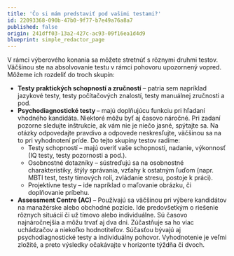 ```yaml
---
title: 'Čo si mám predstaviť pod vašimi testami?'
id: 22093368-090b-47b0-9f77-b7e49a76a8a7
published: false
origin: 241dff03-13a2-427c-ac93-09f16ea1d4d9
blueprint: simple_redactor_page
---
```

<p>V rámci výberového konania sa môžete stretnúť s rôznymi druhmi testov. Väčšinou ste na absolvovanie testu v rámci pohovoru upozornený vopred. Môžeme ich rozdeliť do troch skupín:
</p>
<ul>
	<li><strong></strong><strong>Testy praktických schopností a zručností</strong> – patria sem napríklad jazykové testy, testy počítačových znalostí, testy manuálnej zručnosti a pod.</li>
	<li><strong></strong><strong>Psychodiagnostické testy </strong>– majú doplňujúcu funkciu pri hľadaní vhodného kandidáta. Niektoré môžu byť aj časovo náročné. Pri zadaní pozorne sledujte inštrukcie, ak vám nie je niečo jasné, spýtajte sa. Na otázky odpovedajte pravdivo a odpovede neskresľujte, väčšinou sa na to pri vyhodnotení príde. Do tejto skupiny testov radíme:<o:p></o:p>
	<ul>
		<li>Testy schopností – majú overiť vaše schopnosti, nadanie, výkonnosť (IQ testy, testy pozornosti a pod.).<o:p></o:p></li>
		<li>Osobnostné dotazníky – sústreďujú sa na osobnostné charakteristiky, štýly správania, vzťahy k ostatným ľuďom (napr. MBTI test, testy tímových rolí, zvládanie stresu, postoje k práci).<o:p></o:p></li>
		<li>Projektívne testy – ide napríklad o maľovanie obrázku, či doplňovanie príbehu.</li>
	</ul></li>
	<li><strong></strong><strong>Assessment Centre (AC) </strong>– Používajú sa väčšinou pri výbere kandidátov na manažérske alebo obchodné pozície. Ide predovšetkým o riešenie rôznych situácií či už tímovo alebo individuálne. Sú časovo najnáročnejšia a môžu trvať aj dva dni. Zúčastňuje sa ho viac uchádzačov a niekoľko hodnotiteľov. Súčasťou bývajú aj psychodiagnostické testy a individuálny pohovor. Vyhodnotenie je veľmi zložité, a preto výsledky očakávajte v horizonte týždňa či dvoch.
	</li>
</ul>